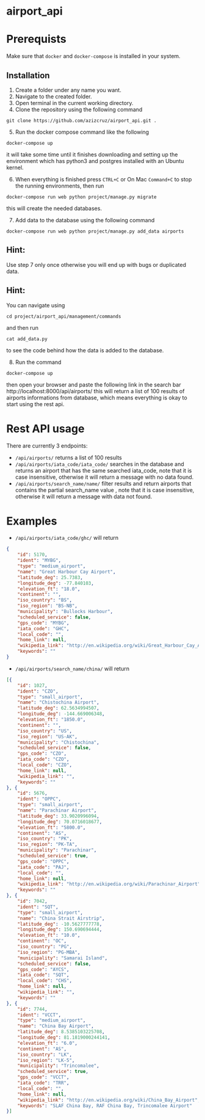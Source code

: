 # airport_api

# Prerequists

Make sure that `docker` and `docker-compose` is installed in your system.



## Installation

1. Create a folder under any name you want.
2. Navigate to the created folder.
3. Open terminal in the current working directory.
4. Clone the repository using the following command
```shell
git clone https://github.com/azizcruz/airport_api.git .
```
5. Run the docker compose command like the following 
```shell
docker-compose up
``` 
it will take some time until it finishes downloading and setting up the environment which has python3 and postgres installed with an Ubuntu kernel.

6. When everything is finished press ```CTRL+C``` or On Mac ```Command+C``` to stop the running environments, then run 
```shell
docker-compose run web python project/manage.py migrate
``` 
this will create the needed databases.

7. Add data to the database using the following command 
```shell
docker-compose run web python project/manage.py add_data airports
```

## Hint:
Use step 7 only once otherwise you will end up with bugs or duplicated data.

## Hint:
You can navigate using 
```shell 
cd project/airport_api/management/commands
``` 
and then run 
```shell
cat add_data.py
``` 
to see the code behind how the data is added to the database.




8. Run the command
```shell
docker-compose up
``` 
then open your browser and paste the following link in the search bar http://localhost:8000/api/airports/ this will return a list of 100 results of airports informations from database, which means everything is okay to start using the rest api.

# Rest API usage

There are currently 3 endpoints:
* `/api/airports/` returns a list of 100 results
* `/api/airports/iata_code/iata_code/` searches in the database and returns an airport that has the same searched iata_code, note that it is case insensitive, otherwise it will return a message with no data found.
* `/api/airports/search_name/name/` filter results and return airports that contains the partial search_name value , note that it is case insensitive, otherwise it will return a message with data not found.

# Examples

* `/api/airports/iata_code/ghc/` will return

```json
{
    "id": 5170,
    "ident": "MYBG",
    "type": "medium_airport",
    "name": "Great Harbour Cay Airport",
    "latitude_deg": 25.7383,
    "longitude_deg": -77.840103,
    "elevation_ft": "18.0",
    "continent": "",
    "iso_country": "BS",
    "iso_region": "BS-NB",
    "municipality": "Bullocks Harbour",
    "scheduled_service": false,
    "gps_code": "MYBG",
    "iata_code": "GHC",
    "local_code": "",
    "home_link": null,
    "wikipedia_link": "http://en.wikipedia.org/wiki/Great_Harbour_Cay_Airport",
    "keywords": ""
}
```

* `/api/airports/search_name/china/` will return

```json
[{
    "id": 1027,
    "ident": "CZO",
    "type": "small_airport",
    "name": "Chistochina Airport",
    "latitude_deg": 62.5634994507,
    "longitude_deg": -144.669006348,
    "elevation_ft": "1850.0",
    "continent": "",
    "iso_country": "US",
    "iso_region": "US-AK",
    "municipality": "Chistochina",
    "scheduled_service": false,
    "gps_code": "CZO",
    "iata_code": "CZO",
    "local_code": "CZO",
    "home_link": null,
    "wikipedia_link": "",
    "keywords": ""
}, {
    "id": 5676,
    "ident": "OPPC",
    "type": "small_airport",
    "name": "Parachinar Airport",
    "latitude_deg": 33.9020996094,
    "longitude_deg": 70.0716018677,
    "elevation_ft": "5800.0",
    "continent": "AS",
    "iso_country": "PK",
    "iso_region": "PK-TA",
    "municipality": "Parachinar",
    "scheduled_service": true,
    "gps_code": "OPPC",
    "iata_code": "PAJ",
    "local_code": "",
    "home_link": null,
    "wikipedia_link": "http://en.wikipedia.org/wiki/Parachinar_Airport",
    "keywords": ""
}, {
    "id": 7042,
    "ident": "SQT",
    "type": "small_airport",
    "name": "China Strait Airstrip",
    "latitude_deg": -10.5627777778,
    "longitude_deg": 150.690694444,
    "elevation_ft": "10.0",
    "continent": "OC",
    "iso_country": "PG",
    "iso_region": "PG-MBA",
    "municipality": "Samarai Island",
    "scheduled_service": false,
    "gps_code": "AYCS",
    "iata_code": "SQT",
    "local_code": "CHS",
    "home_link": null,
    "wikipedia_link": "",
    "keywords": ""
}, {
    "id": 7744,
    "ident": "VCCT",
    "type": "medium_airport",
    "name": "China Bay Airport",
    "latitude_deg": 8.5385103225708,
    "longitude_deg": 81.1819000244141,
    "elevation_ft": "6.0",
    "continent": "AS",
    "iso_country": "LK",
    "iso_region": "LK-5",
    "municipality": "Trincomalee",
    "scheduled_service": true,
    "gps_code": "VCCT",
    "iata_code": "TRR",
    "local_code": "",
    "home_link": null,
    "wikipedia_link": "http://en.wikipedia.org/wiki/China_Bay_Airport",
    "keywords": "SLAF China Bay, RAF China Bay, Trincomalee Airport"
}]
```
